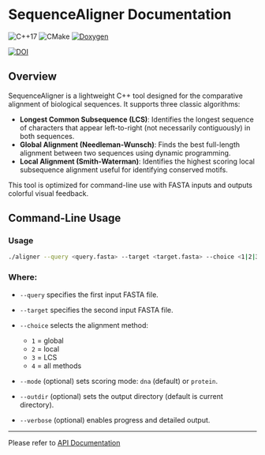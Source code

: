 # SequenceAligner Documentation

![C++17](https://img.shields.io/badge/C%2B%2B-17-blue.svg) ![CMake](https://img.shields.io/badge/CMake-≥3.10-blue.svg)
[![Doxygen](https://img.shields.io/badge/docs-Doxygen-blue)](https://bibymaths.github.io/SequenceAligner/api/index.html)

[![DOI](https://zenodo.org/badge/DOI/10.5281/zenodo.15414690.svg)](https://doi.org/10.5281/zenodo.15414690)

## Overview

SequenceAligner is a lightweight C++ tool designed for the comparative alignment of biological sequences. It supports three classic algorithms:

* **Longest Common Subsequence (LCS)**: Identifies the longest sequence of characters that appear left-to-right (not necessarily contiguously) in both sequences.
* **Global Alignment (Needleman-Wunsch)**: Finds the best full-length alignment between two sequences using dynamic programming.
* **Local Alignment (Smith-Waterman)**: Identifies the highest scoring local subsequence alignment useful for identifying conserved motifs.

This tool is optimized for command-line use with FASTA inputs and outputs colorful visual feedback.

## Command-Line Usage

### Usage

```bash
./aligner --query <query.fasta> --target <target.fasta> --choice <1|2|3|4> [--mode dna|protein] [--outdir <directory>] [--verbose]
```

### Where:

* `--query` specifies the first input FASTA file.
* `--target` specifies the second input FASTA file.
* `--choice` selects the alignment method:

  * `1` = global
  * `2` = local
  * `3` = LCS
  * `4` = all methods
* `--mode` (optional) sets scoring mode: `dna` (default) or `protein`.
* `--outdir` (optional) sets the output directory (default is current directory).
* `--verbose` (optional) enables progress and detailed output.

---

Please refer to [API Documentation](https://bibymaths.github.io/SequenceAligner/api/index.html)
